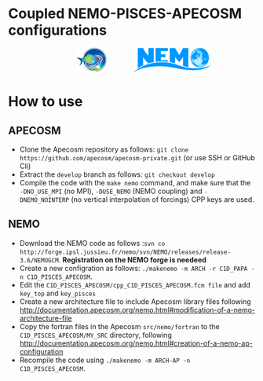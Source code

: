 Coupled NEMO-PISCES-APECOSM configurations
=================================================

<div align="center">
  <img src="https://raw.githubusercontent.com/apecosm/apecosm-pisces-1d/master/images/logo_apecosm_sanstexte_rvb_300dpi.png?token=AHYKVT3EE3WLFVG4BTLN3RS7OG3CS" height=50 hspace=50>
  <img src="https://github.com/apecosm/apecosm-pisces-1d/blob/master/images/NEMO_logo.png" height=50>
</div>

# How to use

## APECOSM

- Clone the Apecosm repository as follows: `git clone https://github.com/apecosm/apecosm-private.git` (or use SSH or GitHub Cli)
- Extract the `develop` branch as follows: `git checkout develop`
- Compile the code with the `make nemo` command, and make sure that the `-DNO_USE_MPI` (no MPI), `-DUSE_NEMO` (NEMO coupling) and `-DNEMO_NOINTERP` (no vertical interpolation of forcings) CPP keys are used.

## NEMO

- Download the NEMO code as follows :`svn co http://forge.ipsl.jussieu.fr/nemo/svn/NEMO/releases/release-3.6/NEMOGCM`. **Registration on the NEMO forge is needeed**
- Create a new configration as follows: `./makenemo -m ARCH -r C1D_PAPA -n C1D_PISCES_APECOSM`.
- Edit the `C1D_PISCES_APECOSM/cpp_C1D_PISCES_APECOSM.fcm file` and add `key_top` and `key_pisces`
- Create a new architecture file to include Apecosm library files following http://documentation.apecosm.org/nemo.html#modification-of-a-nemo-architecture-file
- Copy the fortran files in the Apecosm `src/nemo/fortran` to the `C1D_PISCES_APECOSM/MY_SRC` directory, following  http://documentation.apecosm.org/nemo.html#creation-of-a-nemo-ap-configuration
- Recompile the code using `./makenemo -m ARCH-AP -n C1D_PISCES_APECOSM`.
